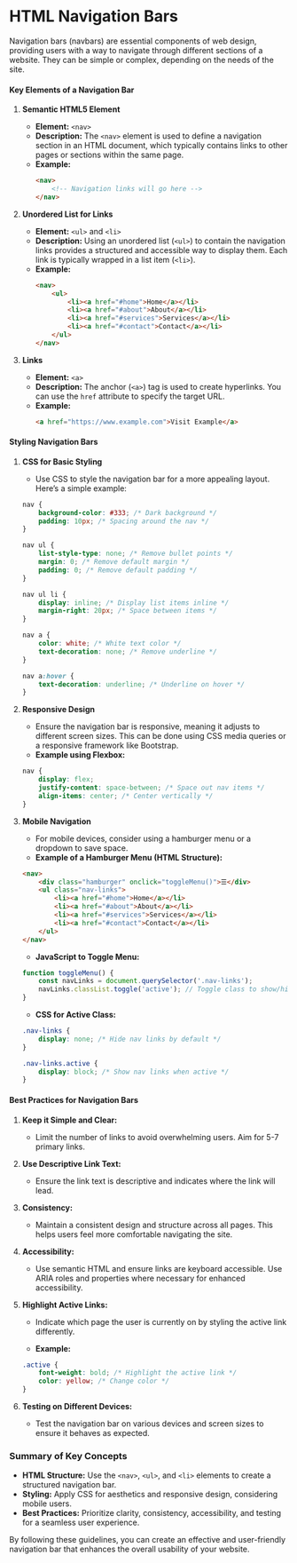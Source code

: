# HTML Navigation Bars

Navigation bars (navbars) are essential components of web design, providing users with a way to navigate through different sections of a website. They can be simple or complex, depending on the needs of the site.

#### Key Elements of a Navigation Bar

1. **Semantic HTML5 Element**
   - **Element:** `<nav>`
   - **Description:** The `<nav>` element is used to define a navigation section in an HTML document, which typically contains links to other pages or sections within the same page.
   - **Example:**
     ```html
     <nav>
         <!-- Navigation links will go here -->
     </nav>
     ```

2. **Unordered List for Links**
   - **Element:** `<ul>` and `<li>`
   - **Description:** Using an unordered list (`<ul>`) to contain the navigation links provides a structured and accessible way to display them. Each link is typically wrapped in a list item (`<li>`).
   - **Example:**
     ```html
     <nav>
         <ul>
             <li><a href="#home">Home</a></li>
             <li><a href="#about">About</a></li>
             <li><a href="#services">Services</a></li>
             <li><a href="#contact">Contact</a></li>
         </ul>
     </nav>
     ```

3. **Links**
   - **Element:** `<a>`
   - **Description:** The anchor (`<a>`) tag is used to create hyperlinks. You can use the `href` attribute to specify the target URL.
   - **Example:**
     ```html
     <a href="https://www.example.com">Visit Example</a>
     ```

#### Styling Navigation Bars

1. **CSS for Basic Styling**
   - Use CSS to style the navigation bar for a more appealing layout. Here’s a simple example:
   ```css
   nav {
       background-color: #333; /* Dark background */
       padding: 10px; /* Spacing around the nav */
   }

   nav ul {
       list-style-type: none; /* Remove bullet points */
       margin: 0; /* Remove default margin */
       padding: 0; /* Remove default padding */
   }

   nav ul li {
       display: inline; /* Display list items inline */
       margin-right: 20px; /* Space between items */
   }

   nav a {
       color: white; /* White text color */
       text-decoration: none; /* Remove underline */
   }

   nav a:hover {
       text-decoration: underline; /* Underline on hover */
   }
   ```

2. **Responsive Design**
   - Ensure the navigation bar is responsive, meaning it adjusts to different screen sizes. This can be done using CSS media queries or a responsive framework like Bootstrap.
   - **Example using Flexbox:**
   ```css
   nav {
       display: flex;
       justify-content: space-between; /* Space out nav items */
       align-items: center; /* Center vertically */
   }
   ```

3. **Mobile Navigation**
   - For mobile devices, consider using a hamburger menu or a dropdown to save space.
   - **Example of a Hamburger Menu (HTML Structure):**
   ```html
   <nav>
       <div class="hamburger" onclick="toggleMenu()">☰</div>
       <ul class="nav-links">
           <li><a href="#home">Home</a></li>
           <li><a href="#about">About</a></li>
           <li><a href="#services">Services</a></li>
           <li><a href="#contact">Contact</a></li>
       </ul>
   </nav>
   ```

   - **JavaScript to Toggle Menu:**
   ```javascript
   function toggleMenu() {
       const navLinks = document.querySelector('.nav-links');
       navLinks.classList.toggle('active'); // Toggle class to show/hide menu
   }
   ```

   - **CSS for Active Class:**
   ```css
   .nav-links {
       display: none; /* Hide nav links by default */
   }

   .nav-links.active {
       display: block; /* Show nav links when active */
   }
   ```

#### Best Practices for Navigation Bars

1. **Keep it Simple and Clear:**
   - Limit the number of links to avoid overwhelming users. Aim for 5-7 primary links.

2. **Use Descriptive Link Text:**
   - Ensure the link text is descriptive and indicates where the link will lead.

3. **Consistency:**
   - Maintain a consistent design and structure across all pages. This helps users feel more comfortable navigating the site.

4. **Accessibility:**
   - Use semantic HTML and ensure links are keyboard accessible. Use ARIA roles and properties where necessary for enhanced accessibility.

5. **Highlight Active Links:**
   - Indicate which page the user is currently on by styling the active link differently.

   - **Example:**
   ```css
   .active {
       font-weight: bold; /* Highlight the active link */
       color: yellow; /* Change color */
   }
   ```

6. **Testing on Different Devices:**
   - Test the navigation bar on various devices and screen sizes to ensure it behaves as expected.

### Summary of Key Concepts

- **HTML Structure:** Use the `<nav>`, `<ul>`, and `<li>` elements to create a structured navigation bar.
- **Styling:** Apply CSS for aesthetics and responsive design, considering mobile users.
- **Best Practices:** Prioritize clarity, consistency, accessibility, and testing for a seamless user experience.

By following these guidelines, you can create an effective and user-friendly navigation bar that enhances the overall usability of your website.